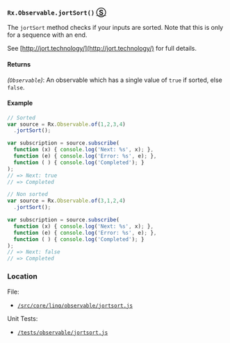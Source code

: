 ### `Rx.Observable.jortSort()` [&#x24C8;](https://github.com/Reactive-Extensions/RxJS/blob/master/src/core/linq/observable/jortsort.js "View in source")

The `jortSort` method checks if your inputs are sorted.  Note that this is only for a sequence with an end.

See [http://jort.technology/](http://jort.technology/) for full details.

#### Returns
*(`Observable`)*:  An observable which has a single value of `true` if sorted, else `false`.

#### Example
```js
// Sorted
var source = Rx.Observable.of(1,2,3,4)
  .jortSort();

var subscription = source.subscribe(
  function (x) { console.log('Next: %s', x); },
  function (e) { console.log('Error: %s', e); },
  function ( ) { console.log('Completed'); }
);
// => Next: true
// => Completed

// Non sorted
var source = Rx.Observable.of(3,1,2,4)
  .jortSort();

var subscription = source.subscribe(
  function (x) { console.log('Next: %s', x); },
  function (e) { console.log('Error: %s', e); },
  function ( ) { console.log('Completed'); }
);
// => Next: false
// => Completed
```

### Location

File:
- [`/src/core/linq/observable/jortsort.js`](https://github.com/Reactive-Extensions/RxJS/blob/master/src/core/linq/observable/jortsort.js)

Unit Tests:
- [`/tests/observable/jortsort.js`](https://github.com/Reactive-Extensions/RxJS/blob/master/tests/observable/jortsort.js)
